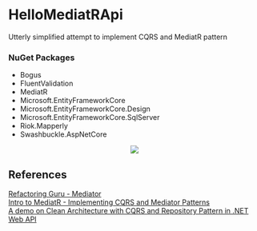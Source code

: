 # HelloMediatRApi
Utterly simplified attempt to implement CQRS and MediatR pattern

<h3>NuGet Packages</h3>
<ul>
   <li>Bogus</li>
   <li>FluentValidation</li>
   <li>MediatR</li>
   <li>Microsoft.EntityFrameworkCore</li>
   <li>Microsoft.EntityFrameworkCore.Design</li>
   <li>Microsoft.EntityFrameworkCore.SqlServer</li>
   <li>Riok.Mapperly</li>
   <li>Swashbuckle.AspNetCore</li>
</ul>

<div align="center">
    <img src="https://github.com/JGMelon22/HelloMediatR/assets/73988556/b9319300-5577-45f7-b4df-21d8c613e181">
</div>

## References
<a href="https://refactoring.guru/design-patterns/mediator">Refactoring Guru - Mediator</a> <br/>
<a href="https://www.youtube.com/watch?v=yozD5Tnd8nw">Intro to MediatR - Implementing CQRS and Mediator Patterns</a> <br/>
<a href="https://medium.com/@edin.sahbaz/a-demo-on-clean-architecture-with-cqrs-and-repository-pattern-in-net-web-api-986838191e74">A demo on Clean Architecture with CQRS and Repository Pattern in .NET Web API</a> <br/>
